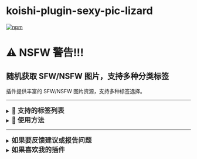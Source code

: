 # koishi-plugin-sexy-pic-lizard

[![npm](https://img.shields.io/npm/v/koishi-plugin-sexy-pic-lizard?style=flat-square)](https://www.npmjs.com/package/koishi-plugin-sexy-pic-lizard)

# ⚠️ NSFW 警告!!!  
## **随机获取 SFW/NSFW 图片，支持多种分类标签**  
插件提供丰富的 SFW/NSFW 图片资源，支持多种标签选择。  

---

<details>
<summary><strong><span style="font-size: 1.3em; color: #2a2a2a;">📌 支持的标签列表</span></strong></summary>

### ✅ **SFW 标签（适合所有人）**
- \`holo\`、\`neko\`、\`kemonomimi\`、\`kanna\`、\`gah\`、\`coffee\`、\`food\`

### 🔞 **NSFW 标签（请注意环境）**
- \`hass\`、\`hmidriff\`、\`pgif\`、\`4k\`、\`hentai\`、\`hneko\`、\`hkitsune\`、\`hanal\`
- \`ass\`、\`thigh\`、\`hthigh\`、\`paizuri\`、\`boobs\`、\`hboobs\`

### ⚠ **重口味标签（请酌情使用）**
- \`anal\`、\`gonewild\`、\`pussy\`、\`tentacle\`

### 🏳️‍🌈 **你是男同吗？（BL 向）**
- \`yaoi\`

</details>

<details>
<summary><strong><span style="font-size: 1.3em; color: #2a2a2a;">📜 使用方法</span></strong></summary>

### **随机获取图片**
#### 示例：
<pre style="background-color: #f4f4f4; padding: 10px; border-radius: 4px; border: 1px solid #ddd;">pic // 获取随机图片</pre>

### **指定标签获取图片**
#### 示例：
<pre style="background-color: #f4f4f4; padding: 10px; border-radius: 4px; border: 1px solid #ddd;">pic boobs // 获取 boobs 图片</pre>

### **获取多张图片**
#### 示例：
<pre style="background-color: #f4f4f4; padding: 10px; border-radius: 4px; border: 1px solid #ddd;">pic boobs -c 5 // 获取 5 张 boobs 图片</pre>

</details>

---

<details>
<summary><strong><span style="font-size: 1.3em; color: #2a2a2a;">如果要反馈建议或报告问题</span></strong></summary>

<strong>可以[点这里](https://github.com/lizard0126/javbus-lizard/issues)创建议题~</strong>
</details>

<details>
<summary><strong><span style="font-size: 1.3em; color: #2a2a2a;">如果喜欢我的插件</span></strong></summary>

<strong>可以[请我喝可乐](https://ifdian.net/a/lizard0126)，没准就有动力更新新功能了~</strong>
</details>